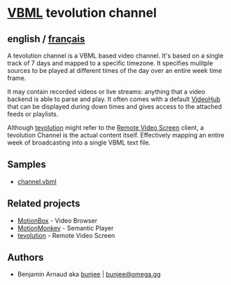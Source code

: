 # [VBML](README.md) tevolution channel

## english / [français](fr/channel.md)

A tevolution channel is a VBML based video channel. It's based on a single track of 7 days and
mapped to a specific timezone. It specifies mulitple sources to be played at different times of the
day over an entire week time frame.

It may contain recorded videos or live streams: anything that a video backend is able to parse and
play. It often comes with a default [VideoHub](VideoHub.md) that can be displayed during down times
and gives access to the attached feeds or playlists.

Although [tevolution](https://omega.gg/tevolution) might refer to the [Remote Video Screen](https://omega.gg/about/RemoteVideoScreen)
client, a tevolution Channel is the actual content itself. Effectively mapping an entire week of
broadcasting into a single VBML text file.

## Samples

- [channel.vbml](samples/track/channel.vbml)

## Related projects

- [MotionBox](https://omega.gg/MotionBox/sources) - Video Browser
- [MotionMonkey](https://omega.gg/MotionMonkey) - Semantic Player
- [tevolution](https://omega.gg/tevolution) - Remote Video Screen

## Authors

- Benjamin Arnaud aka [bunjee](https://bunjee.me) | <bunjee@omega.gg>
